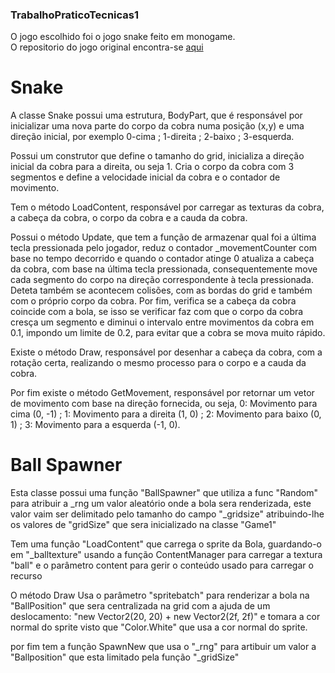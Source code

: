 ### TrabalhoPraticoTecnicas1 ###
O jogo escolhido foi o jogo snake feito em monogame.  
O repositorio do jogo original encontra-se [aqui](https://github.com/jasmine-blush/monogame_snake/tree/main)  

# Snake #
A classe Snake possui uma estrutura, BodyPart, que é responsável por inicializar uma nova parte do corpo da cobra numa posição (x,y) e uma direção inicial, por exemplo 0-cima ; 1-direita ; 2-baixo ; 3-esquerda. 

Possui um construtor que define o tamanho do grid, inicializa a direção inicial da cobra para a direita, ou seja 1. Cria o corpo da cobra com 3 segmentos e define a velocidade inicial da cobra e o contador de movimento.

Tem o método LoadContent, responsável por carregar as texturas da cobra, a cabeça da cobra, o corpo da cobra e a cauda da cobra.

Possui o método Update, que tem a função de armazenar qual foi a última tecla pressionada pelo jogador, reduz o contador _movementCounter com base no tempo decorrido e quando o contador atinge 0 atualiza a cabeça da cobra, com base na última tecla pressionada, consequentemente move cada segmento do corpo na direção correspondente à tecla pressionada. Deteta também se acontecem colisões, com as bordas do grid e também com o próprio corpo da cobra. Por fim, verifica se a cabeça da cobra coincide com a bola, se isso se verificar faz com que o corpo da cobra cresça um segmento e diminui o intervalo entre movimentos da cobra em 0.1, impondo um limite de 0.2, para evitar que a cobra se mova muito rápido.

Existe o método Draw, responsável por desenhar a cabeça da cobra, com a rotação certa, realizando o mesmo processo para o corpo e a cauda da cobra.

Por fim existe o método GetMovement, responsável por retornar um vetor de movimento com base na direção fornecida, ou seja, 0: Movimento para cima (0, -1) ; 1: Movimento para a direita (1, 0) ; 2: Movimento para baixo (0, 1) ; 3: Movimento para a esquerda (-1, 0).

# Ball Spawner #

Esta classe possui uma função "BallSpawner" que utiliza a func "Random" para atribuir a _rng um valor aleatório onde a bola sera renderizada, este valor vaim ser delimitado pelo tamanho do campo 
"_gridsize" atribuindo-lhe os valores de "gridSize" que sera inicializado na classe "Game1"

Tem uma função "LoadContent"  que carrega o sprite da Bola, guardando-o em "_balltexture"
usando a função ContentManager para carregar a textura "ball" e o parâmetro content para gerir o conteúdo usado para carregar o recurso

O método Draw Usa o parâmetro "spritebatch" para renderizar a bola na "BallPosition" que sera centralizada na grid com a ajuda de um deslocamento: "new Vector2(20, 20) + new Vector2(2f, 2f)" e tomara a cor normal do sprite visto que "Color.White" que usa a cor normal do sprite.

por fim tem a função SpawnNew que usa o "_rng" para artibuir um valor a "Ballposition" que esta limitado pela função "_gridSize"
 
